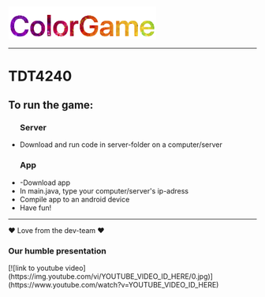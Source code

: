 <img src="colorgamelogofat.png" alt="Mountain View" style="width:300px; height:auto">
<hr>

# TDT4240

<h2>To run the game:</h2>

<ul>
<h3>Server</h3>
<li>Download and run code in server-folder on a computer/server</li>
<h3>App</h3>
<li>-Download app</li>
<li>In main.java, type your computer/server's ip-adress
<li>Compile app to an android device</li>
<li>Have fun!</li>
</ul>

<hr>

❤ Love from the dev-team ❤

<h3>Our humble presentation</h3>
[![link to youtube video](https://img.youtube.com/vi/YOUTUBE_VIDEO_ID_HERE/0.jpg)](https://www.youtube.com/watch?v=YOUTUBE_VIDEO_ID_HERE)
